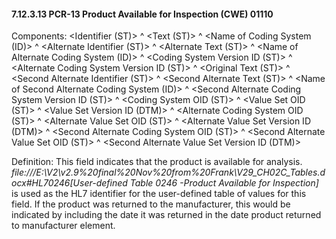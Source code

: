#### 7.12.3.13 PCR-13 Product Available for Inspection (CWE) 01110

Components: &lt;Identifier (ST)> ^ &lt;Text (ST)> ^ &lt;Name of Coding System (ID)> ^ &lt;Alternate Identifier (ST)> ^ &lt;Alternate Text (ST)> ^ &lt;Name of Alternate Coding System (ID)> ^ &lt;Coding System Version ID (ST)> ^ &lt;Alternate Coding System Version ID (ST)> ^ &lt;Original Text (ST)> ^ &lt;Second Alternate Identifier (ST)> ^ &lt;Second Alternate Text (ST)> ^ &lt;Name of Second Alternate Coding System (ID)> ^ &lt;Second Alternate Coding System Version ID (ST)> ^ &lt;Coding System OID (ST)> ^ &lt;Value Set OID (ST)> ^ &lt;Value Set Version ID (DTM)> ^ &lt;Alternate Coding System OID (ST)> ^ &lt;Alternate Value Set OID (ST)> ^ &lt;Alternate Value Set Version ID (DTM)> ^ &lt;Second Alternate Coding System OID (ST)> ^ &lt;Second Alternate Value Set OID (ST)> ^ &lt;Second Alternate Value Set Version ID (DTM)>

Definition: This field indicates that the product is available for analysis. _file:///E:\V2\v2.9%20final%20Nov%20from%20Frank\V29_CH02C_Tables.docx#HL70246[User-defined Table 0246 -Product Available for Inspection]_ is used as the HL7 identifier for the user-defined table of values for this field. If the product was returned to the manufacturer, this would be indicated by including the date it was returned in the date product returned to manufacturer element.
